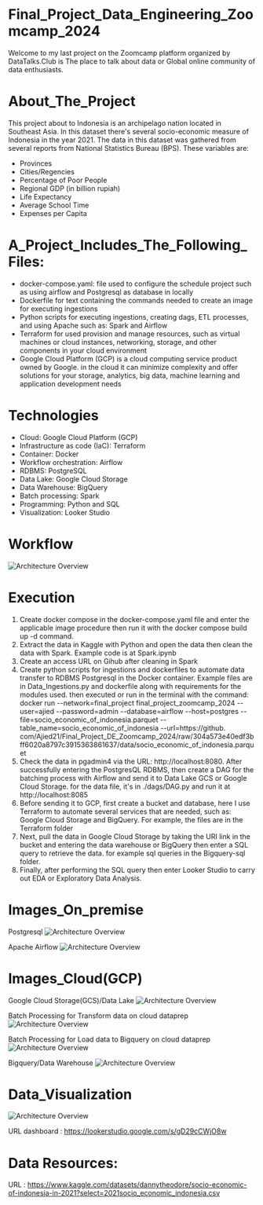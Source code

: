 # Final_Project_Data_Engineering_Zoomcamp_2024

Welcome to my last project on the Zoomcamp platform organized by DataTalks.Club is The place to talk about data or Global online community of data enthusiasts.

# About_The_Project

This project about to Indonesia is an archipelago nation located in Southeast Asia. In this dataset there's several socio-economic measure of Indonesia in the year 2021. The data in this dataset was gathered from several reports from National Statistics Bureau (BPS). These variables are:

- Provinces
- Cities/Regencies
- Percentage of Poor People
- Regional GDP (in billion rupiah)
- Life Expectancy
- Average School Time
- Expenses per Capita

# A_Project_Includes_The_Following_Files:

- docker-compose.yaml: file used to configure the schedule project such as using airflow and Postgresql as database in locally
- Dockerfile for text containing the commands needed to create an image for executing ingestions
- Python scripts for executing ingestions, creating dags, ETL processes, and using Apache such as: Spark and Airflow
- Terraform for used provision and manage resources, such as virtual machines or cloud instances, networking, storage, and other components in your cloud environment
- Google Cloud Platform (GCP) is a cloud computing service product owned by Google. in the cloud it can minimize complexity and offer solutions for your storage, analytics, big data, machine learning and application development needs

# Technologies

- Cloud: Google Cloud Platform (GCP)
- Infrastructure as code (IaC): Terraform
- Container: Docker
- Workflow orchestration: Airflow
- RDBMS: PostgreSQL
- Data Lake: Google Cloud Storage
- Data Warehouse: BigQuery
- Batch processing: Spark
- Programming: Python and SQL
- Visualization: Looker Studio 

# Workflow

![Architecture Overview](./Images/Pipeline.png)

# Execution

1. Create docker compose in the docker-compose.yaml file and enter the applicable image procedure then run it with the docker compose build up -d command.
2. Extract the data in Kaggle with Python and open the data then clean the data with Spark. Example code is at Spark.ipynb
3. Create an access URL on Gihub after cleaning in Spark
4. Create python scripts for ingestions and dockerfiles to automate data transfer to RDBMS Postgresql in the Docker container. Example files are in Data_Ingestions.py and dockerfile along with requirements for the modules used. then executed or run in the terminal with the command:
docker run --network=final_project final_project_zoomcamp_2024 --user=ajied --password=admin --database=airflow --host=postgres --file=socio_economic_of_indonesia.parquet --table_name=socio_economic_of_indonesia --url=https://github. com/Ajied21/Final_Project_DE_Zoomcamp_2024/raw/304a573e40edf3bff6020a8797c3915363861637/data/socio_economic_of_indonesia.parquet
5. Check the data in pgadmin4 via the URL: http://localhost:8080. After successfully entering the PostgresQL RDBMS, then create a DAG for the batching process with Airflow and send it to Data Lake GCS or Google Cloud Storage. for the data file, it's in ./dags/DAG.py and run it at http://localhost:8085
6. Before sending it to GCP, first create a bucket and database, here I use Terraform to automate several services that are needed, such as: Google Cloud Storage and BigQuery. For example, the files are in the Terraform folder
6. Next, pull the data in Google Cloud Storage by taking the URI link in the bucket and entering the data warehouse or BigQuery then enter a SQL query to retrieve the data. for example sql queries in the Bigquery-sql folder.
7. Finally, after performing the SQL query then enter Looker Studio to carry out EDA or Exploratory Data Analysis.

# Images_On_premise

Postgresql
![Architecture Overview](./Images/Database.png)

Apache Airflow
![Architecture Overview](./Images/Airflow.png)

# Images_Cloud(GCP)

Google Cloud Storage(GCS)/Data Lake
![Architecture Overview](./Images/Gcs.png)

Batch Processing for Transform data on cloud dataprep
![Architecture Overview](./Images/ETL_GCP.png)

Batch Processing for Load data to Bigquery on cloud dataprep
![Architecture Overview](./Images/run_job.png)

Bigquery/Data Warehouse
![Architecture Overview](./Images/bigquery.png)

# Data_Visualization

![Architecture Overview](./Images/analytics.png)

URL dashboard : https://lookerstudio.google.com/s/gD29cCWjO8w 

# Data Resources:

URL : https://www.kaggle.com/datasets/dannytheodore/socio-economic-of-indonesia-in-2021?select=2021socio_economic_indonesia.csv
